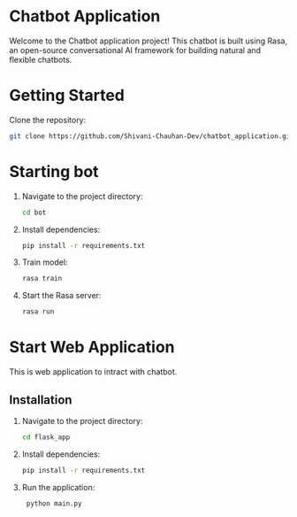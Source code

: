 # Chatbot Application

Welcome to the Chatbot application project! This chatbot is built using Rasa, an open-source conversational AI framework for building natural and flexible chatbots.

# Getting Started

 Clone the repository:

```bash
git clone https://github.com/Shivani-Chauhan-Dev/chatbot_application.git
```


# Starting bot

1. Navigate to the project directory:

    ```bash
    cd bot
    ```

2. Install dependencies:

    ```bash
    pip install -r requirements.txt
    ```

3. Train model:

    ```bash
    rasa train 
    ```

4. Start the Rasa server:

    ```bash
    rasa run
    ```


# Start Web Application

This is web application to intract with chatbot.



## Installation

1. Navigate to the project directory:

    ```bash
    cd flask_app
    ```

2. Install dependencies:

    ```bash
    pip install -r requirements.txt
    ```

3. Run the application:

    ```bash
     python main.py
    ```



